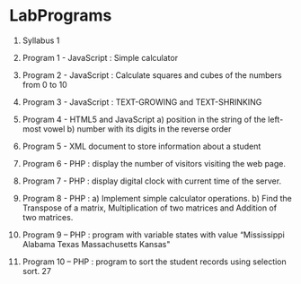# LabPrograms

1. Syllabus 1
2. Program 1 - JavaScript : Simple calculator 

3. Program 2 - JavaScript : Calculate squares and cubes of the numbers from 0 to 10

4. Program 3 - JavaScript : TEXT-GROWING and TEXT-SHRINKING 

5. Program 4 - HTML5 and JavaScript 
a) position in the string of the left-most vowel
b) number with its digits in the reverse order

6. Program 5 - XML document to store information about a student

7. Program 6 - PHP : display the number of visitors visiting the web page. 

8. Program 7 - PHP : display digital clock with current time of the server.

9. Program 8 - PHP :
a) Implement simple calculator operations. 
b) Find the Transpose of a matrix, Multiplication of two matrices and Addition of two matrices.

10. Program 9 – PHP : program with variable states with value “Mississippi Alabama Texas Massachusetts Kansas"

11. Program 10 – PHP : program to sort the student records using selection sort. 27
